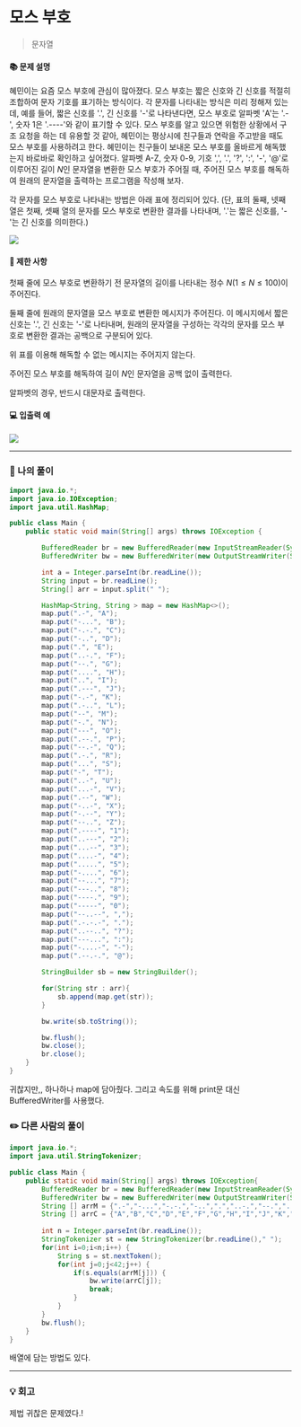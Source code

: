 # 모스 부호
> 문자열

#### 📚 문제 설명
혜민이는 요즘 모스 부호에 관심이 많아졌다. 모스 부호는 짧은 신호와 긴 신호를 적절히 조합하여 문자 기호를 표기하는 방식이다. 각 문자를 나타내는 방식은 미리 정해져 있는데, 예를 들어, 짧은 신호를 '.', 긴 신호를 '-'로 나타낸다면, 모스 부호로 알파벳 'A'는 '.-', 숫자 1은 '.----'와 같이 표기할 수 있다. 모스 부호를 알고 있으면 위험한 상황에서 구조 요청을 하는 데 유용할 것 같아, 혜민이는 평상시에 친구들과 연락을 주고받을 때도 모스 부호를 사용하려고 한다. 혜민이는 친구들이 보내온 모스 부호를 올바르게 해독했는지 바로바로 확인하고 싶어졌다. 알파벳 A-Z, 숫자 0-9, 기호 ',', '.', '?', ':', '-', '@'로 이루어진 길이 
$N$인 문자열을 변환한 모스 부호가 주어질 때, 주어진 모스 부호를 해독하여 원래의 문자열을 출력하는 프로그램을 작성해 보자.

각 문자를 모스 부호로 나타내는 방법은 아래 표에 정리되어 있다. (단, 표의 둘째, 넷째 열은 첫째, 셋째 열의 문자를 모스 부호로 변환한 결과를 나타내며, '.'는 짧은 신호를, '-'는 긴 신호를 의미한다.)

![](https://velog.velcdn.com/images/uunew/post/87c6b29d-7280-4876-899f-01a38cc0f1e1/image.png)



#### 📌 제한 사항 
첫째 줄에 모스 부호로 변환하기 전 문자열의 길이를 나타내는 정수 
$N(1 \leq N \leq 100)$이 주어진다.

둘째 줄에 원래의 문자열을 모스 부호로 변환한 메시지가 주어진다. 이 메시지에서 짧은 신호는 '.', 긴 신호는 '-'로 나타내며, 원래의 문자열을 구성하는 각각의 문자를 모스 부호로 변환한 결과는 공백으로 구분되어 있다.

위 표를 이용해 해독할 수 없는 메시지는 주어지지 않는다.

주어진 모스 부호를 해독하여 길이 
$N$인 문자열을 공백 없이 출력한다.

알파벳의 경우, 반드시 대문자로 출력한다.


#### 💻 입출력 예
![](https://velog.velcdn.com/images/uunew/post/12e5a699-bdd9-4b5d-8749-3b6a394289a8/image.png)


---
### 📝 나의 풀이
```java
import java.io.*;
import java.io.IOException;
import java.util.HashMap;

public class Main {
    public static void main(String[] args) throws IOException {

        BufferedReader br = new BufferedReader(new InputStreamReader(System.in));
        BufferedWriter bw = new BufferedWriter(new OutputStreamWriter(System.out));

        int a = Integer.parseInt(br.readLine());
        String input = br.readLine();
        String[] arr = input.split(" ");

        HashMap<String, String > map = new HashMap<>();
        map.put(".-", "A");
        map.put("-...", "B");
        map.put("-.-.", "C");
        map.put("-..", "D");
        map.put(".", "E");
        map.put("..-.", "F");
        map.put("--.", "G");
        map.put("....", "H");
        map.put("..", "I");
        map.put(".---", "J");
        map.put("-.-", "K");
        map.put(".-..", "L");
        map.put("--", "M");
        map.put("-.", "N");
        map.put("---", "O");
        map.put(".--.", "P");
        map.put("--.-", "Q");
        map.put(".-.", "R");
        map.put("...", "S");
        map.put("-", "T");
        map.put("..-", "U");
        map.put("...-", "V");
        map.put(".--", "W");
        map.put("-..-", "X");
        map.put("-.--", "Y");
        map.put("--..", "Z");
        map.put(".----", "1");
        map.put("..---", "2");
        map.put("...--", "3");
        map.put("....-", "4");
        map.put(".....", "5");
        map.put("-....", "6");
        map.put("--...", "7");
        map.put("---..", "8");
        map.put("----.", "9");
        map.put("-----", "0");
        map.put("--..--", ",");
        map.put(".-.-.-", ".");
        map.put("..--..", "?");
        map.put("---...", ":");
        map.put("-....-", "-");
        map.put(".--.-.", "@");

        StringBuilder sb = new StringBuilder();

        for(String str : arr){
            sb.append(map.get(str));
        }

        bw.write(sb.toString());

        bw.flush();
        bw.close();
        br.close();
    }
}
```
귀찮지만,, 하나하나 map에 담아줬다. 
그리고 속도를 위해 print문 대신 BufferedWriter를 사용했다.


### ✏️ 다른 사람의 풀이
```java
import java.io.*;
import java.util.StringTokenizer;

public class Main {
	public static void main(String[] args) throws IOException{
		BufferedReader br = new BufferedReader(new InputStreamReader(System.in));
		BufferedWriter bw = new BufferedWriter(new OutputStreamWriter(System.out));
		String [] arrM = {".-","-...","-.-.","-..",".","..-.","--.","....","..",".---","-.-",".-..","--","-.","---",".--.","--.-",".-.","...","-","..-","...-",".--","-..-","-.--","--..",".----","..---","...--","....-",".....","-....","--...","---..","----.","-----","--..--",".-.-.-","..--..","---...","-....-",".--.-."};
		String [] arrC = {"A","B","C","D","E","F","G","H","I","J","K","L","M","N","O","P","Q","R","S","T","U","V","W","X","Y","Z","1","2","3","4","5","6","7","8","9","0",",",".","?",":","-","@"};
		
		int n = Integer.parseInt(br.readLine());
		StringTokenizer st = new StringTokenizer(br.readLine()," ");
		for(int i=0;i<n;i++) {
			String s = st.nextToken();
			for(int j=0;j<42;j++) {
				if(s.equals(arrM[j])) {
					bw.write(arrC[j]);
					break;
				}
			}
		}
		bw.flush();
	}
}

```
배열에 담는 방법도 있다.

---
### 💡 회고

제법 귀찮은 문제였다.!
